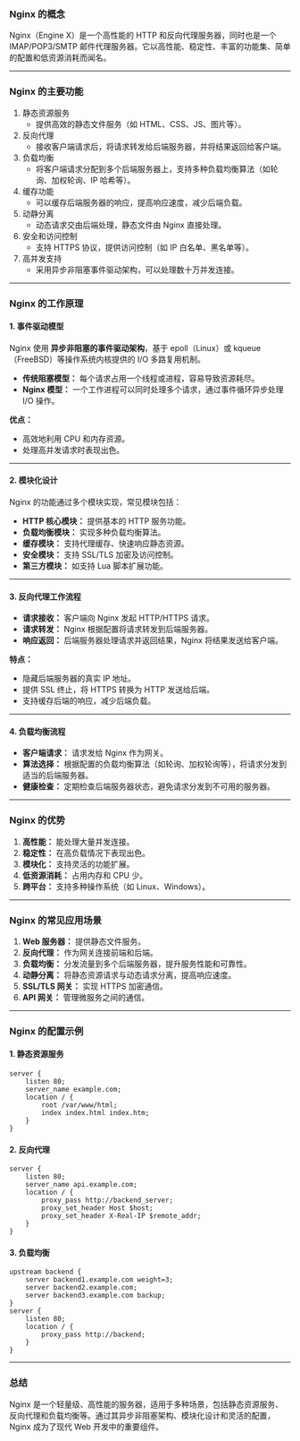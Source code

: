 ### **Nginx 的概念**

Nginx（Engine X）是一个高性能的 HTTP 和反向代理服务器，同时也是一个 IMAP/POP3/SMTP 邮件代理服务器。它以高性能、稳定性、丰富的功能集、简单的配置和低资源消耗而闻名。

------

### **Nginx 的主要功能**

1. 静态资源服务
   - 提供高效的静态文件服务（如 HTML、CSS、JS、图片等）。
2. 反向代理
   - 接收客户端请求后，将请求转发给后端服务器，并将结果返回给客户端。
3. 负载均衡
   - 将客户端请求分配到多个后端服务器上，支持多种负载均衡算法（如轮询、加权轮询、IP 哈希等）。
4. 缓存功能
   - 可以缓存后端服务器的响应，提高响应速度，减少后端负载。
5. 动静分离
   - 动态请求交由后端处理，静态文件由 Nginx 直接处理。
6. 安全和访问控制
   - 支持 HTTPS 协议，提供访问控制（如 IP 白名单、黑名单等）。
7. 高并发支持
   - 采用异步非阻塞事件驱动架构，可以处理数十万并发连接。

------

### **Nginx 的工作原理**

#### 1. **事件驱动模型**

Nginx 使用 **异步非阻塞的事件驱动架构**，基于 epoll（Linux）或 kqueue（FreeBSD）等操作系统内核提供的 I/O 多路复用机制。

- **传统阻塞模型：** 每个请求占用一个线程或进程，容易导致资源耗尽。
- **Nginx 模型：** 一个工作进程可以同时处理多个请求，通过事件循环异步处理 I/O 操作。

**优点：**

- 高效地利用 CPU 和内存资源。
- 处理高并发请求时表现出色。

------

#### 2. **模块化设计**

Nginx 的功能通过多个模块实现，常见模块包括：

- **HTTP 核心模块：** 提供基本的 HTTP 服务功能。
- **负载均衡模块：** 实现多种负载均衡算法。
- **缓存模块：** 支持代理缓存、快速响应静态资源。
- **安全模块：** 支持 SSL/TLS 加密及访问控制。
- **第三方模块：** 如支持 Lua 脚本扩展功能。

------

#### 3. **反向代理工作流程**

- **请求接收：** 客户端向 Nginx 发起 HTTP/HTTPS 请求。
- **请求转发：** Nginx 根据配置将请求转发到后端服务器。
- **响应返回：** 后端服务器处理请求并返回结果，Nginx 将结果发送给客户端。

**特点：**

- 隐藏后端服务器的真实 IP 地址。
- 提供 SSL 终止，将 HTTPS 转换为 HTTP 发送给后端。
- 支持缓存后端的响应，减少后端负载。

------

#### 4. **负载均衡流程**

- **客户端请求：** 请求发给 Nginx 作为网关。
- **算法选择：** 根据配置的负载均衡算法（如轮询、加权轮询等），将请求分发到适当的后端服务器。
- **健康检查：** 定期检查后端服务器状态，避免请求分发到不可用的服务器。

------

### **Nginx 的优势**

1. **高性能：** 能处理大量并发连接。
2. **稳定性：** 在高负载情况下表现出色。
3. **模块化：** 支持灵活的功能扩展。
4. **低资源消耗：** 占用内存和 CPU 少。
5. **跨平台：** 支持多种操作系统（如 Linux、Windows）。

------

### **Nginx 的常见应用场景**

1. **Web 服务器：** 提供静态文件服务。
2. **反向代理：** 作为网关连接前端和后端。
3. **负载均衡：** 分发流量到多个后端服务器，提升服务性能和可靠性。
4. **动静分离：** 将静态资源请求与动态请求分离，提高响应速度。
5. **SSL/TLS 网关：** 实现 HTTPS 加密通信。
6. **API 网关：** 管理微服务之间的通信。

------

### **Nginx 的配置示例**

#### 1. **静态资源服务**

```nginx
server {
    listen 80;
    server_name example.com;
    location / {
        root /var/www/html;
        index index.html index.htm;
    }
}
```

#### 2. **反向代理**

```nginx
server {
    listen 80;
    server_name api.example.com;
    location / {
        proxy_pass http://backend_server;
        proxy_set_header Host $host;
        proxy_set_header X-Real-IP $remote_addr;
    }
}
```

#### 3. **负载均衡**

```nginx
upstream backend {
    server backend1.example.com weight=3;
    server backend2.example.com;
    server backend3.example.com backup;
}
server {
    listen 80;
    location / {
        proxy_pass http://backend;
    }
}
```

------

### **总结**

Nginx 是一个轻量级、高性能的服务器，适用于多种场景，包括静态资源服务、反向代理和负载均衡等。通过其异步非阻塞架构、模块化设计和灵活的配置，Nginx 成为了现代 Web 开发中的重要组件。